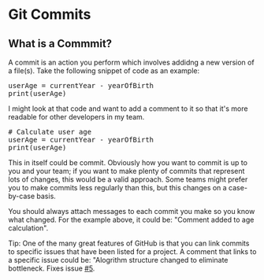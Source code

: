 # Git Commits

## What is a Commmit?

A commit is an action you perform which involves addidng a new version of a file(s). Take the following snippet of code as an example:

<pre class="file" data-filename="commits.py" data-target="replace">
userAge = currentYear - yearOfBirth
print(userAge)
</pre>

I might look at that code and want to add a comment to it so that it's more readable for other developers in my team.

<pre class="file" data-filename="commits.py" data-target="replace">
# Calculate user age
userAge = currentYear - yearOfBirth
print(userAge)
</pre>

This in itself could be  commit. Obviously how you want to commit is up to you and your team; if you want to make plenty of commits that represent lots of changes, this would be a valid approach. Some teams might prefer you to make commits less regularly than this, but this changes on a case-by-case basis.

You should always attach messages to each commit you make so you know what changed. For the example above, it could be: "Comment added to age calculation". 

Tip: One of the many great features of GitHub is that you can link commits to specific issues that have been listed for a project. A comment that links to a specific issue could be: "Alogrithm structure changed to eliminate bottleneck. Fixes issue <ins>#5</ins>.

